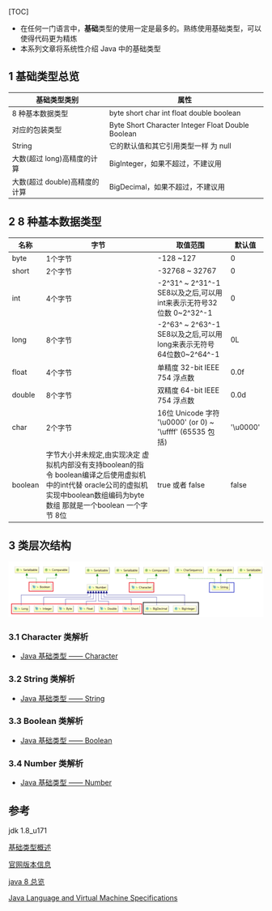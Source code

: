 [TOC]

- 在任何一门语言中，**基础**类型的使用一定是最多的。熟练使用基础类型，可以使得代码更为精炼
- 本系列文章将系统性介绍 Java 中的基础类型

## 1 基础类型总览

| 基础类型类别                  | 属性                                                         |
| ----------------------------- | ------------------------------------------------------------ |
| 8 种基本数据类型              | byte    short    char    int    float    double    boolean   |
| 对应的包装类型                | Byte    Short    Character    Integer    Float    Double    Boolean |
| String                        | 它的默认值和其它引用类型一样 为 null                         |
| 大数(超过 long)高精度的计算   | BigInteger，如果不超过，不建议用                             |
| 大数(超过 double)高精度的计算 | BigDecimal，如果不超过，不建议用                             |



## 2 8 种基本数据类型

| 名称    | 字节                                                         | 取值范围                                                     | 默认值   |
| ------- | ------------------------------------------------------------ | ------------------------------------------------------------ | -------- |
| byte    | 1个字节                                                      | -128 ~127                                                    | 0        |
| short   | 2个字节                                                      | -32768 ~ 32767                                               | 0        |
| int     | 4个字节                                                      | -2^31^ ~ 2^31^-1 SE8以及之后,可以用int来表示无符号32位数 0~2^32^-1 | 0        |
| long    | 8个字节                                                      | -2^63^ ~ 2^63^-1 SE8以及之后,可以用long来表示无符号64位数0~2^64^-1 | 0L       |
| float   | 4个字节                                                      | 单精度 32-bit IEEE 754 浮点数                                | 0.0f     |
| double  | 8个字节                                                      | 双精度 64-bit IEEE 754 浮点数                                | 0.0d     |
| char    | 2个字节                                                      | 16位 Unicode 字符 '\u0000' (or 0)      ~   '\uffff' (65535 包括) | '\u0000' |
| boolean | 字节大小并未规定,由实现决定 虚拟机内部没有支持boolean的指令  boolean编译之后使用虚拟机中的int代替 oracle公司的虚拟机实现中boolean数组编码为byte数组 那就是一个boolean 一个字节 8位 | true 或者 false                                              | false    |



## 3 类层次结构

![](./img/类层次结构.png)

### 3.1 Character 类解析

- [Java 基础类型 —— Character](<https://blog.csdn.net/kangsa998/article/details/102901766>)

### 3.2 String 类解析

- [Java 基础类型 —— String](<https://blog.csdn.net/kangsa998/article/details/102901912>)

### 3.3 Boolean 类解析 

- [Java 基础类型 —— Boolean](<https://blog.csdn.net/kangsa998/article/details/102936538>)

### 3.4 Number 类解析

- [Java 基础类型 —— Number](<https://blog.csdn.net/kangsa998/article/details/102937614>)





## 参考

jdk 1.8_u171

[基础类型概述](https://www.cnblogs.com/noteless/p/9697734.html)

[官网版本信息](https://docs.oracle.com/en/java/javase/index.html)

[java 8 总览](https://docs.oracle.com/javase/tutorial/index.html)

[Java Language and Virtual Machine Specifications](https://docs.oracle.com/javase/specs/index.html)